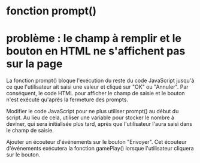 #  fonction prompt()
# problème : le champ à remplir et le bouton en HTML ne s'affichent pas sur la page
La fonction prompt() bloque l'exécution du reste du code JavaScript jusqu'à ce que l'utilisateur ait saisi une valeur et cliqué sur "OK" ou "Annuler". Par conséquent, le code HTML pour afficher le champ de saisie et le bouton n'est exécuté qu'après la fermeture des prompts.

Modifier le code JavaScript pour ne plus utiliser prompt() au début du script.
Au lieu de cela, utiliser une variable pour stocker le nombre à deviner, qui sera initialisée plus tard, après que l'utilisateur l'aura saisi dans le champ de saisie.

Ajouter un écouteur d'événements sur le bouton "Envoyer". Cet écouteur d'événements exécutera la fonction gamePlay() lorsque l'utilisateur cliquera sur le bouton.
